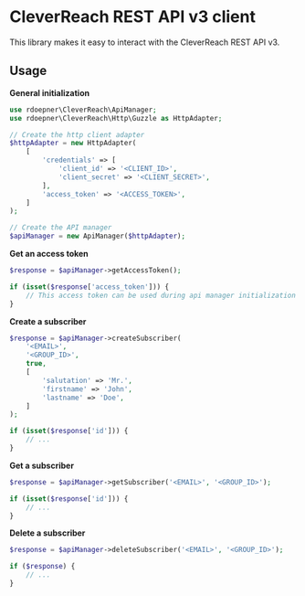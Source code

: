 # CleverReach REST API v3 client

This library makes it easy to interact with the CleverReach REST API v3.

## Usage

**General initialization**

```php
use rdoepner\CleverReach\ApiManager;
use rdoepner\CleverReach\Http\Guzzle as HttpAdapter;

// Create the http client adapter
$httpAdapter = new HttpAdapter(
    [
        'credentials' => [
            'client_id' => '<CLIENT_ID>',
            'client_secret' => '<CLIENT_SECRET>',
        ],
        'access_token' => '<ACCESS_TOKEN>',
    ]
);

// Create the API manager
$apiManager = new ApiManager($httpAdapter);
```

**Get an access token**

```php
$response = $apiManager->getAccessToken();

if (isset($response['access_token'])) {
    // This access token can be used during api manager initialization
}
```

**Create a subscriber**

```php
$response = $apiManager->createSubscriber(
    '<EMAIL>',
    '<GROUP_ID>',
    true,
    [
        'salutation' => 'Mr.',
        'firstname' => 'John',
        'lastname' => 'Doe',
    ]
);

if (isset($response['id'])) {
    // ...
}
```

**Get a subscriber**

```php
$response = $apiManager->getSubscriber('<EMAIL>', '<GROUP_ID>');

if (isset($response['id'])) {
    // ...
}
```

**Delete a subscriber**

```php
$response = $apiManager->deleteSubscriber('<EMAIL>', '<GROUP_ID>');

if ($response) {
    // ...
}
```

